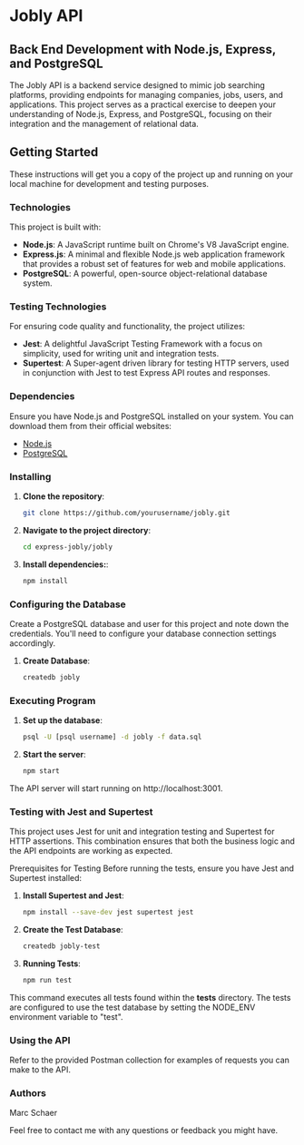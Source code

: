 # Jobly API

## Back End Development with Node.js, Express, and PostgreSQL

The Jobly API is a backend service designed to mimic job searching platforms, providing endpoints for managing companies, jobs, users, and applications. This project serves as a practical exercise to deepen your understanding of Node.js, Express, and PostgreSQL, focusing on their integration and the management of relational data.

## Getting Started

These instructions will get you a copy of the project up and running on your local machine for development and testing purposes.

### Technologies

This project is built with:

- **Node.js**: A JavaScript runtime built on Chrome's V8 JavaScript engine.
- **Express.js**: A minimal and flexible Node.js web application framework that provides a robust set of features for web and mobile applications.
- **PostgreSQL**: A powerful, open-source object-relational database system.

### Testing Technologies

For ensuring code quality and functionality, the project utilizes:

- **Jest**: A delightful JavaScript Testing Framework with a focus on simplicity, used for writing unit and integration tests.
- **Supertest**: A Super-agent driven library for testing HTTP servers, used in conjunction with Jest to test Express API routes and responses.

### Dependencies

Ensure you have Node.js and PostgreSQL installed on your system. You can download them from their official websites:

- [Node.js](https://nodejs.org/)
- [PostgreSQL](https://www.postgresql.org/download/)

### Installing

1. **Clone the repository**:

   ```sh
   git clone https://github.com/yourusername/jobly.git
   ```

2. **Navigate to the project directory**:

   ```sh
   cd express-jobly/jobly
   ```

3. **Install dependencies:**:

   ```sh
   npm install
   ```

### Configuring the Database

Create a PostgreSQL database and user for this project and note down the credentials. You'll need to configure your database connection settings accordingly.

1. **Create Database**:

   ```sh
   createdb jobly
   ```

### Executing Program

1. **Set up the database**:

   ```sh
   psql -U [psql username] -d jobly -f data.sql
   ```

2. **Start the server**:

   ```sh
   npm start
   ```

The API server will start running on http://localhost:3001.

### Testing with Jest and Supertest

This project uses Jest for unit and integration testing and Supertest for HTTP assertions. This combination ensures that both the business logic and the API endpoints are working as expected.

Prerequisites for Testing
Before running the tests, ensure you have Jest and Supertest installed:

1. **Install Supertest and Jest**:

   ```sh
   npm install --save-dev jest supertest jest
   ```

2. **Create the Test Database**:

   ```sh
   createdb jobly-test
   ```

3. **Running Tests**:

   ```sh
   npm run test
   ```

This command executes all tests found within the **tests** directory. The tests are configured to use the test database by setting the NODE_ENV environment variable to "test".

### Using the API

Refer to the provided Postman collection for examples of requests you can make to the API.

### Authors

Marc Schaer

Feel free to contact me with any questions or feedback you might have.
